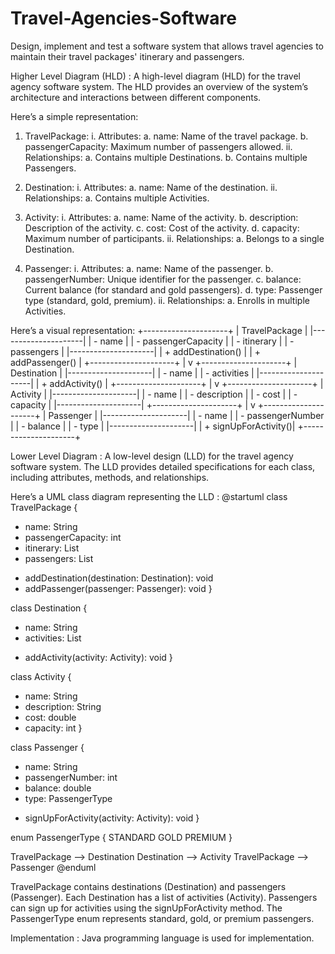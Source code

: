 # Travel-Agencies-Software
Design, implement and test a software system that allows travel agencies to maintain their travel packages' itinerary and passengers.

Higher Level Diagram (HLD) :
A high-level diagram (HLD) for the travel agency software system. The HLD provides an overview of the system’s architecture and interactions between different components. 

Here’s a simple representation:
1. TravelPackage:
      i. Attributes:   a. name: Name of the travel package.
                        b. passengerCapacity: Maximum number of passengers allowed.
      ii. Relationships:   a. Contains multiple Destinations.
                           b. Contains multiple Passengers.

2. Destination:
      i. Attributes:   a. name: Name of the destination.
      ii. Relationships:    a. Contains multiple Activities.
   
3. Activity:
      i. Attributes:    a. name: Name of the activity.
                        b. description: Description of the activity.
                        c. cost: Cost of the activity.
                        d. capacity: Maximum number of participants.
      ii. Relationships: a. Belongs to a single Destination.
   
4. Passenger:
      i. Attributes:    a. name: Name of the passenger.
                        b. passengerNumber: Unique identifier for the passenger.
                        c. balance: Current balance (for standard and gold passengers).
                        d. type: Passenger type (standard, gold, premium).
      ii. Relationships: a. Enrolls in multiple Activities.

Here’s a visual representation:
+---------------------+
|   TravelPackage     |
|---------------------|
| - name              |
| - passengerCapacity |
| - itinerary         |
| - passengers        |
|---------------------|
| + addDestination()  |
| + addPassenger()    |
+---------------------+
          |
          v
+---------------------+
|    Destination      |
|---------------------|
| - name              |
| - activities        |
|---------------------|
| + addActivity()     |
+---------------------+
          |
          v
+---------------------+
|      Activity       |
|---------------------|
| - name              |
| - description       |
| - cost              |
| - capacity          |
|---------------------|
+---------------------+
          |
          v
+---------------------+
|     Passenger       |
|---------------------|
| - name              |
| - passengerNumber   |
| - balance           |
| - type              |
|---------------------|
| + signUpForActivity()|
+---------------------+



Lower Level Diagram :
A low-level design (LLD) for the travel agency software system. The LLD provides detailed specifications for each class, including attributes, methods, and relationships. 

Here’s a UML class diagram representing the LLD :
@startuml
class TravelPackage {
  - name: String
  - passengerCapacity: int
  - itinerary: List<Destination>
  - passengers: List<Passenger>
  + addDestination(destination: Destination): void
  + addPassenger(passenger: Passenger): void
}

class Destination {
  - name: String
  - activities: List<Activity>
  + addActivity(activity: Activity): void
}

class Activity {
  - name: String
  - description: String
  - cost: double
  - capacity: int
}

class Passenger {
  - name: String
  - passengerNumber: int
  - balance: double
  - type: PassengerType
  + signUpForActivity(activity: Activity): void
}

enum PassengerType {
  STANDARD
  GOLD
  PREMIUM
}

TravelPackage --> Destination
Destination --> Activity
TravelPackage --> Passenger
@enduml

TravelPackage contains destinations (Destination) and passengers (Passenger). Each Destination has a list of activities (Activity). Passengers can sign up for activities using the signUpForActivity method. The PassengerType enum represents standard, gold, or premium passengers.


Implementation : Java programming language is used for implementation.
